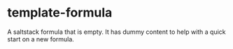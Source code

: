 template-formula
================

A saltstack formula that is empty. It has dummy content to help with a quick start on a new formula.
